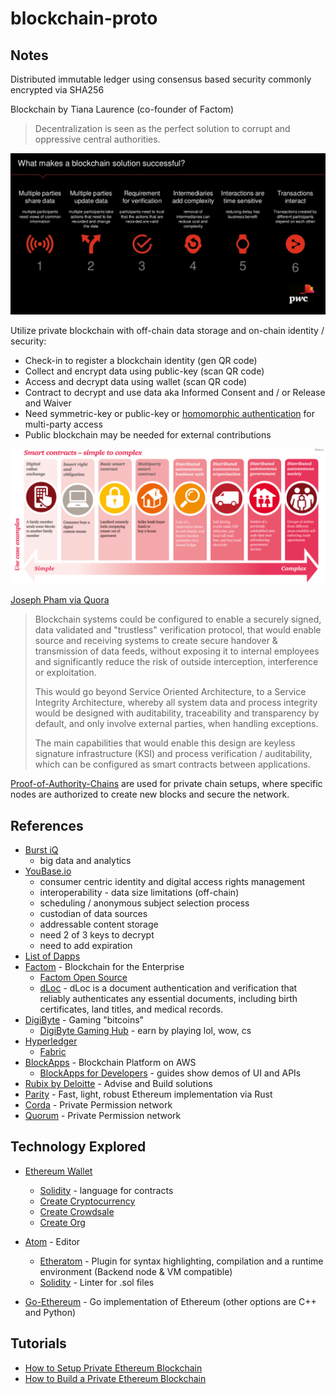 # blockchain-proto

## Notes
Distributed immutable ledger using consensus based security commonly encrypted via SHA256

Blockchain by Tiana Laurence (co-founder of Factom)
> Decentralization is seen as the perfect solution to corrupt and oppressive central authorities.

![Blockchain Principles](Blockchain-Principles.png)

Utilize private blockchain with off-chain data storage and on-chain identity / security:
* Check-in to register a blockchain identity (gen QR code)
* Collect and encrypt data using public-key (scan QR code)
* Access and decrypt data using wallet (scan QR code)
* Contract to decrypt and use data aka Informed Consent and / or Release and Waiver
* Need symmetric-key or public-key or [homomorphic authentication](https://www.infoq.com/articles/cloud-data-auditing) for multi-party access
* Public blockchain may be needed for external contributions

![Smart Contracts](Smart-Contracts.png)

[Joseph Pham via Quora](https://www.quora.com/How-will-Enterprise-Blockchain-change-the-way-future-enterprise-applications-are-architected)
> Blockchain systems could be configured to enable a securely signed, data validated and "trustless" verification protocol, that would enable source and receiving systems to create secure handover & transmission of data feeds, without exposing it to internal employees and significantly reduce the risk of outside interception, interference or exploitation.
>
> This would go beyond Service Oriented Architecture, to a Service Integrity Architecture, whereby all system data and process integrity would be designed with auditability, traceability and transparency by default, and only involve external parties, when handling exceptions.
>
> The main capabilities that would enable this design are keyless signature infrastructure (KSI) and process verification / auditability, which can be configured as smart contracts between applications.

[Proof-of-Authority-Chains](https://github.com/paritytech/parity/wiki/Proof-of-Authority-Chains) are used for private chain setups, where specific nodes are authorized to create new blocks and secure the network.

## References
* [Burst iQ](https://www.burstiq.com)
  * big data and analytics
* [YouBase.io](https://www.youbase.io/)
  * consumer centric identity and digital access rights management
  * interoperability - data size limitations (off-chain)
  * scheduling / anonymous subject selection process
  * custodian of data sources
  * addressable content storage
  * need 2 of 3 keys to decrypt
  * need to add expiration
* [List of Dapps](https://dapps.ethercasts.com/)
* [Factom](https://www.factom.com/) - Blockchain for the Enterprise
  * [Factom Open Source](https://github.com/FactomProject/factomd)
  * [dLoc](https://www.factom.com/products/dloc) - dLoc is a document authentication and verification that reliably authenticates any essential documents, including birth certificates, land titles, and medical records.
* [DigiByte](https://digibyte.co/) - Gaming "bitcoins"
  * [DigiByte Gaming Hub](http://www.digibytegaminghub.com/) - earn by playing lol, wow, cs
* [Hyperledger](https://www.hyperledger.org/)
  * [Fabric](http://hyperledger-fabric.readthedocs.io/en/latest/prereqs.html)
* [BlockApps](http://blockapps.net/) - Blockchain Platform on AWS
  * [BlockApps for Developers](http://developers.blockapps.net/) - guides show demos of UI and APIs
* [Rubix by Deloitte](http://rubixbydeloitte.com/) - Advise and Build solutions
* [Parity](https://github.com/paritytech/parity) - Fast, light, robust Ethereum implementation via Rust
* [Corda](https://github.com/corda/corda) - Private Permission network
* [Quorum](https://github.com/jpmorganchase/quorum) - Private Permission network

## Technology Explored
* [Ethereum Wallet](https://www.ethereum.org/)
  * [Solidity](https://solidity.readthedocs.io/en/develop/index.html) - language for contracts
  * [Create Cryptocurrency](https://www.ethereum.org/token)
  * [Create Crowdsale](https://www.ethereum.org/crowdsale)
  * [Create Org](https://www.ethereum.org/dao)

* [Atom](https://atom.io/) - Editor
  * [Etheratom](https://github.com/0mkara/etheratom) - Plugin for syntax highlighting, compilation and a runtime environment (Backend node & VM compatible)
  * [Solidity](https://atom.io/packages/linter-solidity) - Linter for .sol files

* [Go-Ethereum](https://github.com/ethereum/go-ethereum/) - Go implementation of Ethereum (other options are C++ and Python)

## Tutorials
* [How to Setup Private Ethereum Blockchain](https://medium.com/blockchain-education-network/use-geth-to-setup-your-own-private-ethereum-blockchain-86f1200e6d40)
* [How to Build a Private Ethereum Blockchain](https://media.consensys.net/how-to-build-a-private-ethereum-blockchain-fbf3904f337)
